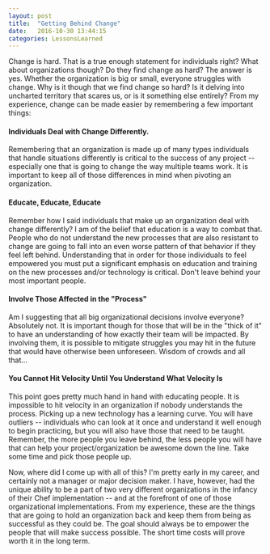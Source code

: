 ```yaml
---
layout: post
title:  "Getting Behind Change"
date:   2016-10-30 13:44:15
categories: LessonsLearned
---
```


Change is hard. That is a true enough statement for individuals right? What about organizations though? Do they find change as hard? The answer is yes. Whether the organization is big or small, everyone struggles with change. Why is it though that we find change so hard? Is it delving into uncharted territory that scares us, or is it something else entirely? From my experience, change can be made easier by remembering a few important things:

#### Individuals Deal with Change Differently.
Remembering that an organization is made up of many types individuals that handle situations differently is critical to the success of any project -- especially one that is going to change the way multiple teams work. It is important to keep all of those differences in mind when pivoting an organization.

#### Educate, Educate, Educate
Remember how I said individuals that make up an organization deal with change differently? I am of the belief that education is a way to combat that. People who do not understand the new processes that are also resistant to change are going to fall into an even worse pattern of that behavior if they feel left behind. Understanding that in order for those individuals to feel empowered you must put a significant emphasis on education and training on the new processes and/or technology is critical. Don't leave behind your most important people.

#### Involve Those Affected in the "Process"
Am I suggesting that all big organizational decisions involve everyone? Absolutely not. It is important though for those that will be in the "thick of it" to have an understanding of how exactly their team will be impacted. By involving them, it is possible to mitigate struggles you may hit in the future that would have otherwise been unforeseen. Wisdom of crowds and all that...

#### You Cannot Hit Velocity Until You Understand What Velocity Is
This point goes pretty much hand in hand with educating people. It is impossible to hit velocity in an organization if nobody understands the process. Picking up a new technology has a learning curve. You will have outliers -- individuals who can look at it once and understand it well enough to begin practicing, but you will also have those that need to be taught. Remember, the more people you leave behind, the less people you will have that can help your project/organization be awesome down the line. Take some time and pick those people up.

Now, where did I come up with all of this? I'm pretty early in my career, and certainly not a manager or major decision maker. I have, however, had the unique ability to be a part of two very different organizations in the infancy of their Chef implementation -- and at the forefront of one of those organizational implementations. From my experience, these are the things that are going to hold an organization back and keep them from being as successful as they could be. The goal should always be to empower the people that will make success possible. The short time costs will prove worth it in the long term.
